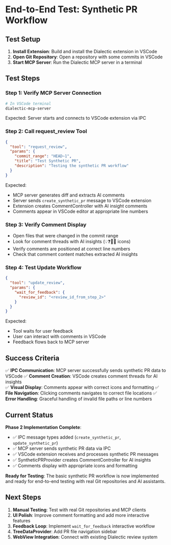 # End-to-End Test: Synthetic PR Workflow

## Test Setup

1. **Install Extension**: Build and install the Dialectic extension in VSCode
2. **Open Git Repository**: Open a repository with some commits in VSCode
3. **Start MCP Server**: Run the Dialectic MCP server in a terminal

## Test Steps

### Step 1: Verify MCP Server Connection
```bash
# In VSCode terminal
dialectic-mcp-server
```

Expected: Server starts and connects to VSCode extension via IPC

### Step 2: Call request_review Tool
```json
{
  "tool": "request_review",
  "params": {
    "commit_range": "HEAD~1",
    "title": "Test Synthetic PR",
    "description": "Testing the synthetic PR workflow"
  }
}
```

Expected: 
- MCP server generates diff and extracts AI comments
- Server sends `create_synthetic_pr` message to VSCode extension
- Extension creates CommentController with AI insight comments
- Comments appear in VSCode editor at appropriate line numbers

### Step 3: Verify Comment Display
- Open files that were changed in the commit range
- Look for comment threads with AI insights (💡❓📝🔧 icons)
- Verify comments are positioned at correct line numbers
- Check that comment content matches extracted AI insights

### Step 4: Test Update Workflow
```json
{
  "tool": "update_review", 
  "params": {
    "wait_for_feedback": {
      "review_id": "<review_id_from_step_2>"
    }
  }
}
```

Expected:
- Tool waits for user feedback
- User can interact with comments in VSCode
- Feedback flows back to MCP server

## Success Criteria

✅ **IPC Communication**: MCP server successfully sends synthetic PR data to VSCode
✅ **Comment Creation**: VSCode creates comment threads for AI insights  
✅ **Visual Display**: Comments appear with correct icons and formatting
✅ **File Navigation**: Clicking comments navigates to correct file locations
✅ **Error Handling**: Graceful handling of invalid file paths or line numbers

## Current Status

**Phase 2 Implementation Complete**:
- ✅ IPC message types added (`create_synthetic_pr`, `update_synthetic_pr`)
- ✅ MCP server sends synthetic PR data via IPC
- ✅ VSCode extension receives and processes synthetic PR messages
- ✅ SyntheticPRProvider creates CommentController for AI insights
- ✅ Comments display with appropriate icons and formatting

**Ready for Testing**: The basic synthetic PR workflow is now implemented and ready for end-to-end testing with real Git repositories and AI assistants.

## Next Steps

1. **Manual Testing**: Test with real Git repositories and MCP clients
2. **UI Polish**: Improve comment formatting and add more interactive features
3. **Feedback Loop**: Implement `wait_for_feedback` interactive workflow
4. **TreeDataProvider**: Add PR file navigation sidebar
5. **WebView Integration**: Connect with existing Dialectic review system
